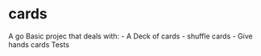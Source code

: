 # cards
A go Basic projec that deals with:
    - A Deck of cards
    - shuffle cards
    - Give hands cards
Tests